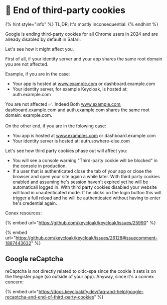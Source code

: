 # 🍪 End of third-party cookies

{% hint style="info" %}
TL;DR; It's mostly inconsequential. &#x20;
{% endhint %}

Google is ending third-party cookies for all Chrome users in 2024 and are already disabled by default in Safari. &#x20;

Let's see how it might affect you. &#x20;

First of all, if your identity server and your app shares the same root domain you are not affected. &#x20;

Example, if you are in the case: &#x20;

* Your app is hosted at www.example.com or dashboard.example.com
* Your identity server, for example Keycloak, is hosted at: auth.example.com

You are not affected ✅. Indeed Both www.example.com, dashboard.example.com and auth.example.com shares the same root domain: example.com.\
\
On the other end, if you are in the folowing case:

* You app is hosted at www.examples.com or dashboard.example.com
* Your identity server is hosted at: auth.sowhere-else.com

Let's see how third party cookies phase out will affect you:&#x20;

* You will see a console warning "Third-party cookie will be blocked" in the console in production. &#x20;
* If a user that is authenticated close the tab of your app or close the browser and open your site again a while later. With third party cookies enabled and assuming he's session haven't expired yet he will be automaticall logged in. With third party cookies disabled your website will load in unautenticated mode. If he clicks on the login button this will trigger a full reload and he will be authenticated without having to enter he's credential again.   &#x20;

Conex resources: &#x20;

{% embed url="https://github.com/keycloak/keycloak/issues/25990" %}

{% embed url="https://github.com/keycloak/keycloak/issues/26128#issuecomment-1887443632" %}

## Google reCaptcha

reCaptcha is not directly related to oidc-spa since the cookie it sets is on the thegister page (so outside of your app). Anyway, since it's a connex concern: &#x20;

{% embed url="https://docs.keycloakify.dev/faq-and-help/google-recaptcha-and-end-of-third-party-cookies" %}
